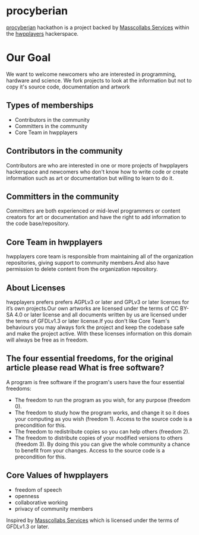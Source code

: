 # procyberian

[procyberian](https://hwpplayers.github.io/procyberian.html) hackathon is a project backed by [Masscollabs Services](https://www.masscollabs.com) within the [hwpplayers](https://hwpplayers.github.io) hackerspace.

# Our Goal 

We want to welcome newcomers who are interested in programming, hardware and science. We fork projects to look at the information but not to copy it's source code, documentation and artwork

## Types of memberships

* Contributors in the community
* Committers in the community
* Core Team in hwpplayers

## Contributors in the community

Contributors are who are interested in one or more projects of hwpplayers hackerspace and newcomers who don't know how to write code or create information such as art or documentation but willing to learn to do it.

## Committers in the community

Committers are both experienced or mid-level programmers or content creators for art or documentation and have the right to add information to the code base/repository.

## Core Team in hwpplayers

hwpplayers core team is responsible from maintaining all of the organization repositories, giving support to community members.And also have permission to delete content from the organization repository.

## About Licenses

hwpplayers prefers prefers AGPLv3 or later and GPLv3 or later licenses for it’s own projects.Our own artworks are licensed under the terms of CC BY-SA 4.0 or later license and all documents written by us are licensed under the terms of GFDLv1.3 or later license.If you don't like Core Team's behaviours you may always fork the project and keep the codebase safe and make the project active. With these licenses information on this domain will always be free as in freedom.

## The four essential freedoms, for the original article please read What is free software?

A program is free software if the program's users have the four essential freedoms:

* The freedom to run the program as you wish, for any purpose (freedom 0).
* The freedom to study how the program works, and change it so it does your computing as you wish (freedom 1). Access to the source code is a precondition for this.
* The freedom to redistribute copies so you can help others (freedom 2).
* The freedom to distribute copies of your modified versions to others (freedom 3). By doing this you can give the whole community a chance to benefit from your changes. Access to the source code is a precondition for this.

## Core Values of hwpplayers

* freedom of speech
* openness
* collaborative working
* privacy of community members

Inspired by [Masscollabs Services](https://github.com/masscollabs/masscollabs) which is licensed under the terms of GFDLv1.3 or later.
